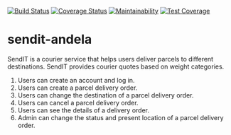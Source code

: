 [![Build Status](https://travis-ci.org/coolbeatz71/sendit-andela.svg?branch=develop)](https://travis-ci.org/coolbeatz71/sendit-andela)
[![Coverage Status](https://coveralls.io/repos/github/coolbeatz71/sendit-andela/badge.svg?branch=master)](https://coveralls.io/github/coolbeatz71/sendit-andela?branch=master)
[![Maintainability](https://api.codeclimate.com/v1/badges/b8cfc6af129a376bd18b/maintainability)](https://codeclimate.com/github/coolbeatz71/sendit-andela/maintainability)
[![Test Coverage](https://api.codeclimate.com/v1/badges/b8cfc6af129a376bd18b/test_coverage)](https://codeclimate.com/github/coolbeatz71/sendit-andela/test_coverage)
# sendit-andela
SendIT is a courier service that helps users deliver parcels to different destinations. SendIT provides courier quotes based on weight categories.

1. Users can create an account and log in.
2. Users can create a parcel delivery order.
3. Users can change the destination of a parcel delivery order.
4. Users can cancel a parcel delivery order.
5. Users can see the details of a delivery order.
6. Admin can change the status and present location of a parcel delivery order.
